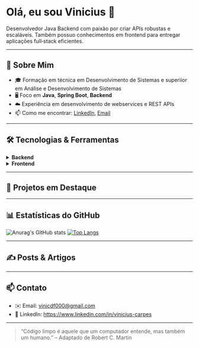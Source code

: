 # Olá, eu sou Vinicius 👋

Desenvolvedor Java Backend com paixão por criar APIs robustas e escaláveis. Também possuo conhecimentos em frontend para entregar aplicações full‑stack eficientes.

---

## 🚀 Sobre Mim

- 🎓 Formação em técnica em Desenvolvimento de Sistemas e superiior em Análise e Desenvolvimento de Sistemas  
- 🖥️ Foco em **Java**, **Spring Boot**, **Backend**  
- ☁️ Experiência em desenvolvimento de webservices e REST APIs   
- 📫 Como me encontrar: [LinkedIn](https://www.linkedin.com/in/vinicius-carpes), [Email](mailto:vinicdf000@gmail.com)

---

## 🛠️ Tecnologias & Ferramentas

<details>
  <summary><strong>Backend</strong></summary>
  
  - **Linguagens**: Java  
  - **Frameworks**: Spring Framework, Spring Web, Spring Security, Spring MVC, Spring Data JPA
  - **Persistência**: Hibernate, JPA, MySQL, PostgreSQL  
  - **Arquitetura**: REST, MVC    
</details>

<details>
  <summary><strong>Frontend</strong></summary>
  
  - **Linguagens**: Java, JavaScript, 
  - **Frameworks/Bibliotecas**: Bootstrap, Thymeleaf, Spring Web  
  - **Markup & Estilos**: HTML5, CSS3, Bootstrap  
</details>

---

## 📂 Projetos em Destaque


---

## 📊 Estatísticas do GitHub


  ![Anurag's GitHub stats](https://github-readme-stats.vercel.app/api?username=vinicarpes&show_icons=true&theme=radical) [![Top Langs](https://github-readme-stats.vercel.app/api/top-langs/?username=vinicarpes&layout=donut)](https://github.com/anuraghazra/github-readme-stats)

---

## ✍️ Posts & Artigos

---

## 📫 Contato

- ✉️ Email: vinicdf000@gmail.com  
- 💼 LinkedIn: https://www.linkedin.com/in/vinicius-carpes  

---

> “Código limpo é aquele que um computador entende, mas também um humano.” – Adaptado de Robert C. Martin

